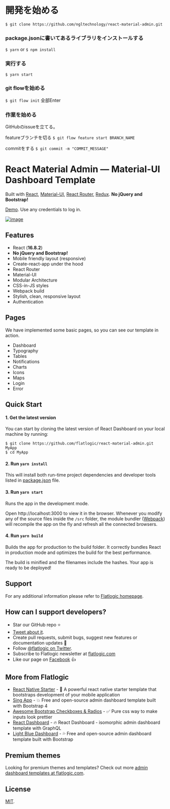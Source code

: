 # 開発を始める

`$ git clone https://github.com/ngltechnology/react-material-admin.git`

### package.jsonに書いてあるライブラリをインストールする
`$ yarn`
or
`$ npm install`

### 実行する
 `$ yarn start`

### git flowを始める
`$ git flow init`
全部Enter

### 作業を始める
GitHubのissueを立てる。

featureブランチを切る
`$ git flow feature start BRANCH_NAME`

commitをする
`$ git commit -m "COMMIT_MESSAGE"`



# React Material Admin — Material-UI Dashboard Template
Built with [React](https://facebook.github.io/react/), [Material-UI](https://material-ui.com), [React Router](https://reacttraining.com/react-router/), [Redux](http://redux.js.org/).
**No jQuery and Bootstrap!**

[Demo](https://flatlogic.com/admin-dashboards/react-material-admin/demo). Use any credentials to log in.

[![image](https://user-images.githubusercontent.com/24964748/55800639-df780300-5adc-11e9-84b7-7c2437088516.png)](https://flatlogic.com/admin-dashboards/react-material-admin/demo)


## Features
* React (**16.8.2**)
* **No jQuery and Bootstrap!**
* Mobile friendly layout (responsive)
* Create-react-app under the hood
* React Router
* Material-UI
* Modular Architecture
* CSS-in-JS styles
* Webpack build
* Stylish, clean, responsive layout
* Authentication

## Pages
We have implemented some basic pages, so you can see our template in action.

* Dashboard
* Typography
* Tables
* Notifications
* Charts
* Icons
* Maps
* Login
* Error

## Quick Start

#### 1. Get the latest version

You can start by cloning the latest version of React Dashboard on your
local machine by running:

```shell
$ git clone https://github.com/flatlogic/react-material-admin.git MyApp
$ cd MyApp
```

#### 2. Run `yarn install`

This will install both run-time project dependencies and developer tools listed
in [package.json](package.json) file.

#### 3. Run `yarn start`

Runs the app in the development mode.

Open http://localhost:3000 to view it in the browser. Whenever you modify any of the source files inside the `/src` folder,
the module bundler ([Webpack](http://webpack.github.io/)) will recompile the
app on the fly and refresh all the connected browsers.

#### 4. Run `yarn build`

Builds the app for production to the build folder.
It correctly bundles React in production mode and optimizes the build for the best performance.

The build is minified and the filenames include the hashes.
Your app is ready to be deployed!

## Support
For any additional information please refer to [Flatlogic homepage](https://flatlogic.com).

## How can I support developers?
- Star our GitHub repo :star:
- [Tweet about it](https://twitter.com/intent/tweet?text=Amazing%20dashboard%20built%20with%20NodeJS,%20React%20and%20Bootstrap!&url=https://github.com/flatlogic/react-material-template&via=flatlogic).
- Create pull requests, submit bugs, suggest new features or documentation updates :wrench:
- Follow [@flatlogic on Twitter](https://twitter.com/flatlogic).
- Subscribe to Flatlogic newsletter at [flatlogic.com](https://flatlogic.com/)
- Like our page on [Facebook](https://www.facebook.com/flatlogic/) :thumbsup:

## More from Flatlogic
- [React Native Starter](https://github.com/flatlogic/react-native-starter) - 🚀 A powerful react native starter template that bootstraps development of your mobile application
- [Sing App](https://github.com/flatlogic/sing-app) - 💥 Free and open-source admin dashboard template built with Bootstrap 4
- [Awesome Bootstrap Checkboxes & Radios](https://github.com/flatlogic/awesome-bootstrap-checkbox) - ✅ Pure css way to make inputs look prettier
- [React Dashboard](https://github.com/flatlogic/react-dashboard) - 🔥 React Dashboard - isomorphic admin dashboard template with GraphQL
- [Light Blue Dashboard](https://github.com/flatlogic/light-blue-dashboard) - 💦 Free and open-source admin dashboard template built with Bootstrap

## Premium themes
Looking for premium themes and templates? Check out more [admin dashboard templates at flatlogic.com](https://flatlogic.com/admin-dashboards).

## License

[MIT](https://github.com/flatlogic/react-material-dashboard/blob/master/LICENSE.txt).
